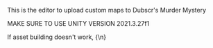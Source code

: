 This is the editor to upload custom maps to Dubscr's Murder Mystery

MAKE SURE TO USE UNITY VERSION 2021.3.27f1

If asset building doesn't work, {\n}
